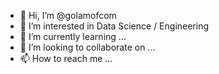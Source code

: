 - 👋 Hi, I’m @golamofcom
- 👀 I’m interested in Data Science / Engineering
- 🌱 I’m currently learning ...
- 💞️ I’m looking to collaborate on ...
- 📫 How to reach me ...

<!---
golamofcom/golamofcom is a ✨ special ✨ repository because its `README.md` (this file) appears on your GitHub profile.
You can click the Preview link to take a look at your changes.
--->
